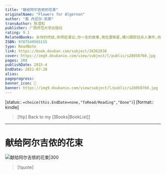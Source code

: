 ```yaml
---
title: "献给阿尔吉侬的花束"
originalName: "Flowers for Algernon"
author: "美 丹尼尔·凯斯"
transAuthor: 陈澄和
publisher: 广西师范大学出版社
rating: 9.1
RelatedBooks: 永恒的终结,失明症漫记,你一生的故事,索拉里斯星,桶川跟踪狂杀人事件,仿生人会梦见电子羊吗？,挽救计划,长日将尽,莫失莫忘,斯通纳
ISBN: 9787549565115
type: ReadNote
link: https://book.douban.com/subject/26362836
cover: https://img9.doubanio.com/view/subject/l/public/s28050760.jpg
pages: 288
publishDate: 2015-4
EndDate: 2022-07-28
alias:
pageprogress:
banner_icon: 📖
banner: https://img9.doubanio.com/view/subject/l/public/s28050760.jpg
---
```

[status:: `=choice(this.EndDate=none,"ToRead/Reading","Done")`]
[format:: kindle]


>[!tip] Back to my [[Books|BookList]]

---
# 献给阿尔吉侬的花束

![献给阿尔吉侬的花束|300](https://img9.doubanio.com/view/subject/l/public/s28050760.jpg)

>[!quote]


